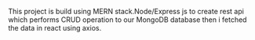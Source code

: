 This project is build using MERN stack.Node/Express js to create rest api which performs CRUD operation to our MongoDB database then i fetched the data in react using axios.
